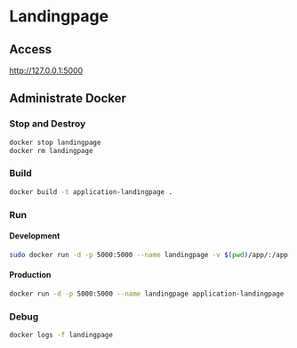 # Landingpage

## Access

http://127.0.0.1:5000


## Administrate Docker
### Stop and Destroy
```bash 
docker stop landingpage
docker rm landingpage
```

### Build
```bash
docker build -t application-landingpage .
```

### Run

#### Development
```bash
sudo docker run -d -p 5000:5000 --name landingpage -v $(pwd)/app/:/app -e FLASK_APP=app.py -e FLASK_ENV=development application-landingpage
```

#### Production
```bash
docker run -d -p 5000:5000 --name landingpage application-landingpage
```

### Debug
```bash
docker logs -f landingpage
```